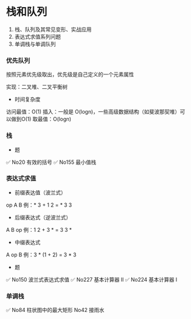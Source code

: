 # 栈和队列

1. 栈、队列及其常见变形、实战应用
2. 表达式求值系列问题
3. 单调栈与单调队列


### 优先队列

按照元素优先级取出，优先级是自己定义的一个元素属性

实现：二叉堆、二叉平衡树

* 时间复杂度

访问最值：O(1)
插入：一般是 O(logn)，一些高级数据结构（如斐波那契堆）可以做到O(1)
取最值：O(logn)


### 栈

* 题

✅ No20 有效的括号
✅ No155 最小值栈


### 表达式求值

* 前缀表达值（波兰式）

op A B
例：* 3 + 1 2 = * 3 3

* 后缀表达式（逆波兰式）

A B op
例：1 2 + 3 * = 3 3 *

* 中缀表达式

A op B
例：3 * (1 + 2) = 3 * 3

* 题

✅ No150 波兰式表达式求值
✅ No227 基本计算器 Ⅱ
✅ No224 基本计算器 Ⅰ


### 单调栈

✅ No84 柱状图中的最大矩形
No42 接雨水
